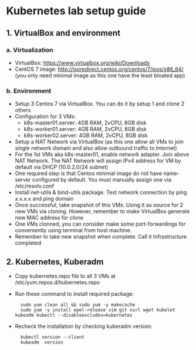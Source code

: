 # Kubernetes lab setup guide

## 1. VirtualBox and environment

### a. Virtualization

- VirtualBox: https://www.virtualbox.org/wiki/Downloads
- CentOS 7 image: http://isoredirect.centos.org/centos/7/isos/x86_64/
(you only need minimal image as this one have the least bloated app)

### b. Environment

- Setup 3 Centos 7 via VirtualBox. You can do it by setup 1 and clone 2 others
- Configuration for 3 VMs:
	+ k8s-master01.server: 4GB RAM, 2vCPU, 8GB disk
	+ k8s-worker01.server: 4GB RAM, 2vCPU, 8GB disk
	+ k8s-worker02.server: 4GB RAM, 2vCPU, 8GB disk
- Setup a NAT Network via VirtualBox (as this one allow all VMs to join single network domain and also allow outbound traffic to Internet)
- For the 1st VMs aka k8s-master01, enable network adapter. Join above NAT Network. The NAT Network will assign IPv4 address for VM by default via DHCP (10.0.2.0/24 subnet)
- One required step is that Centos minimal image do not have name-server configured by default. You must manually assign one via /etc/resolv.conf
- Install net-utils & bind-utils package. Test network connection by ping x.x.x.x and ping domain
- Once successful, take snapshot of this VMs. Using it as source for 2 new VMs via cloning. However, remember to make VirtualBox generate new MAC address for clone 
- One VMs clonned, you can consider make some port-forwardings for conveniently using terminal from host machine.
- Remember to take new snapshot when complete. Call it Infrastructure completed

## 2. Kubernetes, Kuberadm

- Copy kubernetes.repo file to all 3 VMs at /etc/yum.repos.d/kubernetes.repo
- Run these command to install required package:

		sudo yum clean all && sudo yum -y makecache
		sudo yum -y install epel-release vim git curl wget kubelet kubeadm kubectl --disableexcludes=kubernetes

- Recheck the installation by checking kuberadm version:

		kubectl version --client
		kubeadm  version

